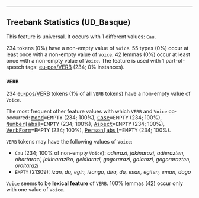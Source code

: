 

--------------------------------------------------------------------------------

## Treebank Statistics (UD_Basque)

This feature is universal.
It occurs with 1 different values: `Cau`.

234 tokens (0%) have a non-empty value of `Voice`.
55 types (0%) occur at least once with a non-empty value of `Voice`.
42 lemmas (0%) occur at least once with a non-empty value of `Voice`.
The feature is used with 1 part-of-speech tags: [eu-pos/VERB]() (234; 0% instances).

### `VERB`

234 [eu-pos/VERB]() tokens (1% of all `VERB` tokens) have a non-empty value of `Voice`.

The most frequent other feature values with which `VERB` and `Voice` co-occurred: <tt><a href="Mood.html">Mood</a>=EMPTY</tt> (234; 100%), <tt><a href="Case.html">Case</a>=EMPTY</tt> (234; 100%), <tt><a href="Number[abs].html">Number[abs]</a>=EMPTY</tt> (234; 100%), <tt><a href="Aspect.html">Aspect</a>=EMPTY</tt> (234; 100%), <tt><a href="VerbForm.html">VerbForm</a>=EMPTY</tt> (234; 100%), <tt><a href="Person[abs].html">Person[abs]</a>=EMPTY</tt> (234; 100%).

`VERB` tokens may have the following values of `Voice`:

* `Cau` (234; 100% of non-empty `Voice`): <em>adierazi, jakinarazi, adierazten, ohartarazi, jakinaraziko, geldiarazi, gogorarazi, galarazi, gogorarazten, oroitarazi</em>
* `EMPTY` (21309): <em>izan, da, egin, izango, dira, du, esan, egiten, eman, dago</em>

`Voice` seems to be **lexical feature** of `VERB`. 100% lemmas (42) occur only with one value of `Voice`.

